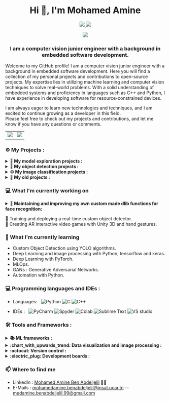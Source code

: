

<!--
### Hi there 👋
**mohamedamine99/mohamedamine99** is a ✨ _special_ ✨ repository because its `README.md` (this file) appears on your GitHub profile.

Here are some ideas to get you started:

- 🔭 I’m currently working on ...
- 🌱 I’m currently learning ...
- 👯 I’m looking to collaborate on ...
- 🤔 I’m looking for help with ...
- 💬 Ask me about ...
- 📫 How to reach me: ...
- 😄 Pronouns: ...
- ⚡ Fun fact: ...
-->

<h1 align="center">Hi 👋, I'm Mohamed Amine </h1>

<p align="center">
<a href="https://www.linkedin.com/in/mohamed-amine-ben-abdeljelil-86a41a1a9/"><img src="https://img.shields.io/badge/LinkedIn-0077B5?style=for-the-badge&logo=linkedin&logoColor=white"/> </a>
<a href="mailto:mohamedamine.benabdeljelil@insat.ucar.tn"><img src="https://img.shields.io/badge/Gmail-D14836?style=for-the-badge&logo=gmail&logoColor=white"/> </a>
</p>
<p align="center"> <img src="https://komarev.com/ghpvc/?username=mohamedamine99&label=Profile%20Visits&color=blue&style=plastic%22%20alt=%22mohamedamine99" /> </p>


<h3 align="center">I am a computer vision junior engineer with a background in embedded software development.</h3>

Welcome to my GitHub profile! I am a computer vision junior engineer with a background in embedded software development. Here you will find a collection of my personal projects and contributions to open-source projects. My expertise lies in utilizing machine learning and computer vision techniques to solve real-world problems. With a solid understanding of embedded systems and proficiency in languages such as C++ and Python, I have experience in developing software for resource-constrained devices.    

I am always eager to learn new technologies and techniques, and I am excited to continue growing as a developer in this field.   
Please feel free to check out my projects and contributions, and let me know if you have any questions or comments.

<div align="center">  
<table style="margin: 0 auto; border-style: none; width:100%">
  <tr>
    <td><img height="180em" src="https://github-readme-streak-stats.herokuapp.com/?user=mohamedamine99&hide_border=true"></td>
    <td><img src="https://github-readme-stats.vercel.app/api/top-langs/?username=mohamedamine99&theme=light&hide=jupyter%20notebook&layout=compact"></td>
  </tr>
</table>
</div>


### ⚙️ My Projects : 
<details>
  
  <summary><b>🔬 My model exploration projects : </b></summary>

* [Visualizing what convnets learn](https://github.com/mohamedamine99/Visualizing-what-convnets-learn)
  
</details>	

<details>
  
  <summary><b>🔎 My object detection projects : </b></summary>
  
* [YOLOv5 object detection](https://github.com/mohamedamine99/YOLOv5-object-detection)
* [YOLOv3 simple object detection](https://github.com/mohamedamine99/YOLOv3-simple-object-detection)
* [Real-time facial recognition with python dlib](https://github.com/mohamedamine99/Real-time-facial-recognition-with-python-dlib)
* [Facial recognition with python dlib module](https://github.com/mohamedamine99/Facial-recognition-with-dlib)
  
</details>	

<details>
  <summary><b>⚙️ My image classification projects : </b></summary>
  
* [Visualizing what convnets learn](https://github.com/mohamedamine99/Visualizing-what-convnets-learn)
* [Keras CNN cats vs dogs image classification](https://github.com/mohamedamine99/Keras-CNN-cats-vs-dogs-image-classification)
* [Birds 450 species image classification](https://github.com/mohamedamine99/Birds-450-species-image-classification)
* [Transfer Learning with MobileNetV2 for Cats vs Dogs Image Classification](https://github.com/mohamedamine99/Transfer-Learning-with-MobileNetV2-for-Cats-vs-Dogs-Image-Classification)
* [INTEL landscape classification](https://github.com/mohamedamine99/INTEL-landscape-classification)
* [MNIST Digits and Fashion CNN image classifiers](https://github.com/mohamedamine99/MNIST-Digits-and-Fashion-CNN-image-classifiers)
* [Building a simple Neural Network from scratch](https://github.com/mohamedamine99/Neural-Network-from-scratch)
</details>	


<details>
  <summary><b>📖 My old projects : </b></summary>
  
* [Virtual Painter Using OpenCV and Hand Detection](https://github.com/mohamedamine99/Virtual-Painter-Using-OpenCV-and-Hand-Detection)
* [Mini-Game-with-hand-gesture-and-opencv](https://github.com/mohamedamine99/Ninja-Fruit-Like-Game-with-hand-gesture-and-opencv)
* [Neural-Network-from-scratch-using-Python](https://github.com/mohamedamine99/Neural-Network-from-scratch)
* [Esp32 iot temperature and humidity monitoring with firebase real time data-base](https://github.com/mohamedamine99/esp32-iot-temperature-and-humidity-monitoring-with-firebase-real-time-data-base) 
* [Digital-Lock-with-VHDL-state-machine](https://github.com/mohamedamine99/Digital-Lock-with-VHDL-state-machine)
* [Sensor-data-visualization-with-esp32-and-python](https://github.com/mohamedamine99/Sensor-data-visualization-with-esp32-and-python)
</details>	

### 💻 What I'm currently working on
<details>
  
  <summary><b> 📌 Maintaining and improving my own custom made dlib functions for face recognition: </b></summary>

* Adding more exception handling features .
* Adding KNN algorithm for facial features search to reduce search time and improve recognition precision when dealing with large csv files.
* Adding more database functionnalities.
* Adding object tracking functionnalities to increase frame processing speed and overall FPS througput.
  
</details>	

📌 Training and deploying a real-time custom object detector.  
📌 Creating AR interactive video games with Unity 3D and hand gestures.

### 📖 What I'm currently learning
- Custom Object Detection using YOLO algorithms.
- Deep Learning and image processing with Python, tensorflow and keras.
- Deep Learning with PyTorch.
- MLOps.
- GANs : Generative Adversarial Networks.
- Automation with Python.

<!--
<table>
  <tr>
    <td>Python</td>
    <td>C++</td>
    <td>C</td>
  </tr>
  <tr>
    <td><img src="https://github.com/mohamedamine99/mohamedamine99/blob/main/Icons/python.png" width=70></td>
    <td><img src="https://github.com/mohamedamine99/mohamedamine99/blob/main/Icons/Cpp.png" width=55></td>
    <td><img src="https://github.com/mohamedamine99/mohamedamine99/blob/main/Icons/c_48x48.png" width=65></td>
  </tr>
 </table>

### 🛠️ Tools I'm using:
 * **ML FrameWorks & Libraries** :
  <table>
  <tr>
     <td>Tensorflow</td>
     <td>Keras</td>
     <td>Scikit-learn</td>

  </tr>
  <tr>
    <td><img src="https://github.com/mohamedamine99/mohamedamine99/blob/main/Icons/tensorflow_.png" width=70></td>
    <td><img src="https://github.com/mohamedamine99/mohamedamine99/blob/main/Icons/2048px-Keras_logo.svg.png" width=70></td>
    <td><img src="https://github.com/mohamedamine99/mohamedamine99/blob/main/Icons/1200px-Scikit_learn_logo_small.svg.png" width=70></td>

  </tr>
 </table>

* **IDEs**  
<table>
  <tr>
    <td>Pycharm</td>
     <td>Arduino IDE</td>
     <td>Visual Studio</td>
  </tr>
  <tr>
    <td><img src="https://github.com/mohamedamine99/mohamedamine99/blob/main/Icons/PyCharm_Icon.png" width=70></td>
    <td><img src="https://github.com/mohamedamine99/mohamedamine99/blob/main/Icons/arduino%20ide%20icon.png" width=90></td>
    <td><img src="https://github.com/mohamedamine99/mohamedamine99/blob/main/Icons/VS.png" width=70></td>
  </tr>
 </table>
 
 * **Development boards**  
<table>
  <tr>
    <td>STM32</td>
     <td>Arduino</td>
     <td>Esp32</td>
  </tr>
  <tr>
    <td><img src="https://github.com/mohamedamine99/mohamedamine99/blob/main/Icons/stm32.PNG" width=70></td>
    <td><img src="https://github.com/mohamedamine99/mohamedamine99/blob/main/Icons/arduino.jpg" width=90></td>
    <td><img src="https://github.com/mohamedamine99/mohamedamine99/blob/main/Icons/esp32.PNG" width=70></td>
  </tr>
 </table>
 
 
 * **Design Softwares** :
 <table>
  <tr>
    <td>SolidWorks</td>
  </tr>
  <tr>
    <td><img src="https://github.com/mohamedamine99/mohamedamine99/blob/main/Icons/solidworks%20logo.jpg" width=120></td>
  </tr>
 </table>
-->
### 💻 Programming languages and IDEs : 

- Languages: &nbsp;
  ![Python](https://img.shields.io/badge/-Python-3776AB?style=flat&logo=Python&logoColor=white)
  ![C](https://img.shields.io/badge/C-3776AB?style=flat&logo=c&logoColor=white)
  ![C++](https://img.shields.io/badge/C%2B%2B-3776AB?style=flat&logo=c%2B%2B&logoColor=white)
  
- IDEs : &nbsp;
![PyCharm](https://img.shields.io/badge/PyCharm-525252.svg?&style=flat&logo=PyCharm&logoColor=white)
![Spyder](https://img.shields.io/badge/Spyder%20Ide-525252?style=flat&logo=spyder%20ide&logoColor=white)
![Colab](https://img.shields.io/badge/Colab-F9AB00?style=flat&logo=googlecolab&color=525252)
![Sublime Text](https://img.shields.io/badge/sublime_text-%23575757.svg?&style=flat&logo=sublime-text&logoColor=important)
![VS studio](https://img.shields.io/badge/Visual_Studio-525252?style=flat&logo=visual%20studio&logoColor=white)



### 🛠️ Tools and Frameworks : 
<details>
  <summary><b> 📚 ML frameworks : </b></summary>
  
<table>
  <tr>
    <td>Tensorflow</td>
    <td>Keras</td>
    <td>Scikit-learn</td>     
    <td>Dlib</td>
  </tr>
  <tr>
    <td><code><img height="30" src="https://github.com/mohamedamine99/mohamedamine99/blob/main/Icons/tensorflow_.png" alt="tensorflow"></code></td>
    <td><code><img height="30" src="https://github.com/mohamedamine99/mohamedamine99/blob/main/Icons/2048px-Keras_logo.svg.png" alt="keras"></code></td>
    <td><code><img height="30" src="https://github.com/mohamedamine99/mohamedamine99/blob/main/Icons/1200px-Scikit_learn_logo_small.svg.png" alt="Scikit-learn"></code></td>
    <td><code><img height="30" src="https://github.com/mohamedamine99/mohamedamine99/blob/main/Icons/Dlib.png" alt="Dlib"></code></td>
  </tr>
 </table>

</details>	

<details>
  <summary><b> :chart_with_upwards_trend:	 Data visualization and image processing : </b></summary>
  
<table>
  <tr>
    <td>Matplotlib</td>
    <td>OpenCV</td>
    <td>Pillow</td>     
    <td>Pandas</td>
    <td>Numpy</td>
  </tr>
  <tr>
    <td><code><img height="70" src="https://github.com/mohamedamine99/mohamedamine99/blob/main/Icons/matplotlib.png" alt="matplotlib"></code></td>
    <td><code><img height="50" src="https://github.com/mohamedamine99/mohamedamine99/blob/main/Icons/opencv%20logo.png" alt="OpenCV"></code></td>
    <td><code><img height="50" src="https://github.com/mohamedamine99/mohamedamine99/blob/main/Icons/pillow-logo.png" alt="Pillow"></code></td>
    <td><code><img height="70" src="https://github.com/mohamedamine99/mohamedamine99/blob/main/Icons/pandas-logo.png" alt="Pandas"></code></td>
    <td><code><img height="50" src="https://github.com/mohamedamine99/mohamedamine99/blob/main/Icons/numpy%20logo.png" alt="numpy"></code></td>
  </tr>
 </table>

</details>	


<details>
  <summary><b> :octocat: Version control : </b></summary>
  
<table>
  <tr>
    <td>Git</td>
    <td>Github</td>
  </tr>
  <tr>
    <td><code><img height="35" src="https://raw.githubusercontent.com/devicons/devicon/master/icons/git/git-original.svg" alt="git"></code></td>
    <td><code><img height="35" src="https://github.com/mohamedamine99/mohamedamine99/blob/main/Icons/github%20logo.png" alt="github"></code></td>

  </tr>
 </table>

</details>	

<details>
  <summary><b> :electric_plug: Development boards : </b></summary>
  
<table>
<table>
  <tr>
    <td>STM32</td>
     <td>Arduino</td>
     <td>Esp32</td>
  </tr>
  <tr>
    <td><img src="https://github.com/mohamedamine99/mohamedamine99/blob/main/Icons/stm32.PNG" width=50></td>
    <td><img src="https://github.com/mohamedamine99/mohamedamine99/blob/main/Icons/arduino.jpg" width=60></td>
    <td><img src="https://github.com/mohamedamine99/mohamedamine99/blob/main/Icons/esp32.PNG" width=50></td>
  </tr>
 </table>
</details>	





### 📫 Where to find me
- LinkedIn : [Mohamed Amine Ben Abdeljelil](https://www.linkedin.com/in/mohamed-amine-ben-abdeljelil-86a41a1a9/) 👨💼
- E-Mails : mohamedamine.benabdeljelil@insat.ucar.tn -- medamine.benabdeljelil.99@gmail.com


